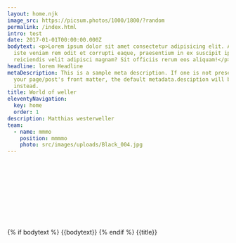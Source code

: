 ```yaml
---
layout: home.njk
image_src: https://picsum.photos/1000/1800/?random
permalink: /index.html
intro: test
date: 2017-01-01T00:00:00.000Z
bodytext: <p>Lorem ipsum dolor sit amet consectetur adipisicing elit. Architecto
  iste veniam rem odit et corrupti eaque, praesentium in ex suscipit ipsam
  reiciendis velit adipisci magnam? Sit officiis rerum eos aliquam!</p>
headline: lorem Headline
metaDescription: This is a sample meta description. If one is not present in
  your page/post's front matter, the default metadata.desciption will be used
  instead.
title: World of weller
eleventyNavigation:
  key: home
  order: 1
description: Matthias westerweller
team:
  - name: mmmo
    position: mmmmo
    photo: src/images/uploads/Black_004.jpg
---
```

<br/>
<br/>
<br/>
<br/>
<br/>
<br/>
<br/>
<br/>
<br/>
{% if bodytext %}
{{bodytext}}
{% endif %}
{{title}}
